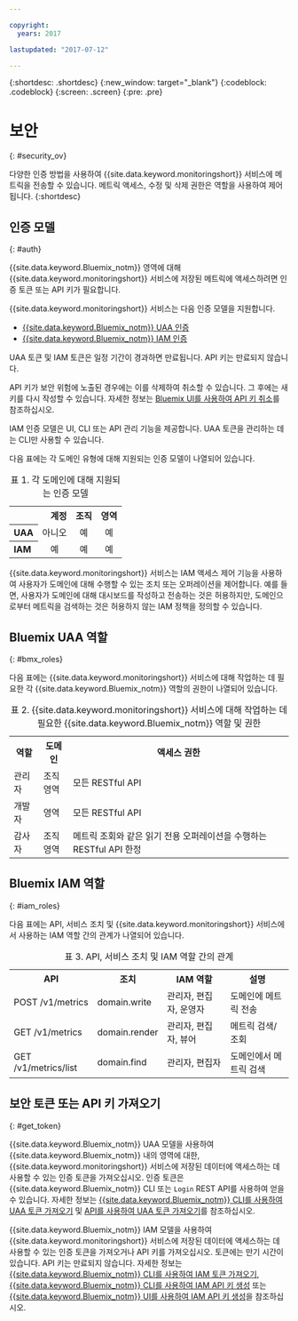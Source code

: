 ```yaml
---

copyright:
  years: 2017

lastupdated: "2017-07-12"

---
```



{:shortdesc: .shortdesc}
{:new_window: target="_blank"}
{:codeblock: .codeblock}
{:screen: .screen}
{:pre: .pre}


# 보안
{: #security_ov}

다양한 인증 방법을 사용하여 {{site.data.keyword.monitoringshort}} 서비스에 메트릭을 전송할 수 있습니다. 메트릭 액세스, 수정 및 삭제 권한은 역할을 사용하여 제어됩니다.
{:shortdesc}

   
## 인증 모델
{: #auth}

{{site.data.keyword.Bluemix_notm}} 영역에 대해 {{site.data.keyword.monitoringshort}} 서비스에 저장된 메트릭에 액세스하려면 인증 토큰 또는 API 키가 필요합니다.  

{{site.data.keyword.monitoringshort}} 서비스는 다음 인증 모델을 지원합니다. 

* [{{site.data.keyword.Bluemix_notm}} UAA 인증](/docs/services/cloud-monitoring/security/auth_uaa.html#auth_uaa)
* [{{site.data.keyword.Bluemix_notm}} IAM 인증](/docs/services/cloud-monitoring/security/auth_iam.html#auth_iam)

UAA 토큰 및 IAM 토큰은 일정 기간이 경과하면 만료됩니다. API 키는 만료되지 않습니다.
 

API 키가 보안 위험에 노출된 경우에는 이를 삭제하여 취소할 수 있습니다. 그 후에는 새 키를 다시 작성할 수 있습니다. 자세한 정보는 [Bluemix UI를 사용하여 API 키 취소](/docs/services/cloud-monitoring/security/auth_iam.html#revoke_ui)를 참조하십시오.  

IAM 인증 모델은 UI, CLI 또는 API 관리 기능을 제공합니다. UAA 토큰을 관리하는 데는 CLI만 사용할 수 있습니다. 

다음 표에는 각 도메인 유형에 대해 지원되는 인증 모델이 나열되어 있습니다. 

<table>
  <caption>표 1. 각 도메인에 대해 지원되는 인증 모델</caption>
  <tr>
    <th></th>
	<th align="right">계정</th>
    <th align="right">조직</th>
    <th align="right">영역</th>	
  </tr>
  <tr>
    <th align="left">UAA</th>
	<td align="center">아니오</td>
	<td align="center">예</td>
	<td align="center">예</td>
  </tr>
  <tr>
    <th align="left">IAM</th>
	<td align="center">예</td>
	<td align="center">예</td>
	<td align="center">예</td>
  </tr>
</table>

{{site.data.keyword.monitoringshort}} 서비스는 IAM 액세스 제어 기능을 사용하여 사용자가 도메인에 대해 수행할 수 있는 조치 또는 오퍼레이션을 제어합니다. 예를 들면, 사용자가 도메인에 대해 대시보드를 작성하고 전송하는 것은 허용하지만, 도메인으로부터 메트릭을 검색하는 것은 허용하지 않는 IAM 정책을 정의할 수 있습니다. 



## Bluemix UAA 역할
{: #bmx_roles}

다음 표에는 {{site.data.keyword.monitoringshort}} 서비스에 대해 작업하는 데 필요한 각 {{site.data.keyword.Bluemix_notm}} 역할의 권한이 나열되어 있습니다. 

<table>
  <caption>표 2. {{site.data.keyword.monitoringshort}} 서비스에 대해 작업하는 데 필요한 {{site.data.keyword.Bluemix_notm}} 역할 및 권한</caption>
  <tr>
    <th>역할</th>
	<th>도메인</th>
	<th>액세스 권한</th>
  </tr>
  <tr>
    <td>관리자</td>
	<td>조직 <br>영역</td>
	<td>모든 RESTful API</td>
  </tr>
  <tr>
    <td>개발자</td>
	<td>영역</td>
	<td>모든 RESTful API</td>
  </tr>
  <tr>
    <td>감사자</td>
	<td>조직 <br>영역</td>
	<td>메트릭 조회와 같은 읽기 전용 오퍼레이션을 수행하는 RESTful API 한정</td>
  </tr>
</table>


## Bluemix IAM 역할
{: #iam_roles}

다음 표에는 API, 서비스 조치 및 {{site.data.keyword.monitoringshort}} 서비스에서 사용하는 IAM 역할 간의 관계가 나열되어 있습니다. 

<table>
  <caption>표 3. API, 서비스 조치 및 IAM 역할 간의 관계</caption>
  <tr>
    <th>API</th>
	<th>조치</th>
	<th>IAM 역할</th>
	<th>설명</th>
  </tr>
  <tr>
    <td>POST /v1/metrics</td>
    <td>domain.write</td>
	<td>관리자, 편집자, 운영자</td>
	<td>도메인에 메트릭 전송</td>
  </tr>
  <tr>
    <td>GET /v1/metrics</td>
    <td>domain.render</td>
	<td>관리자, 편집자, 뷰어</td>
	<td>메트릭 검색/조회</td>
  </tr>
  <tr>
    <td>GET /v1/metrics/list</td>
    <td>domain.find</td>
	<td>관리자, 편집자</td>
	<td>도메인에서 메트릭 검색</td>
  </tr>
</table>

## 보안 토큰 또는 API 키 가져오기
{: #get_token}

{{site.data.keyword.Bluemix_notm}} UAA 모델을 사용하여 {{site.data.keyword.Bluemix_notm}} 내의 영역에 대한, {{site.data.keyword.monitoringshort}} 서비스에 저장된 데이터에 액세스하는 데 사용할 수 있는 인증 토큰을 가져오십시오. 인증 토큰은 {{site.data.keyword.Bluemix_notm}} CLI 또는 `Login` REST API를 사용하여 얻을 수 있습니다.
자세한 정보는 [{{site.data.keyword.Bluemix_notm}} CLI를 사용하여 UAA 토큰 가져오기](/docs/services/cloud-monitoring/security/auth_uaa.html#auth_cli) 및 [API를 사용하여 UAA 토큰 가져오기](/docs/services/cloud-monitoring/security/auth_uaa.html#auth_api)를 참조하십시오. 

{{site.data.keyword.Bluemix_notm}} IAM 모델을 사용하여 {{site.data.keyword.monitoringshort}} 서비스에 저장된 데이터에 액세스하는 데 사용할 수 있는 인증 토큰을 가져오거나 API 키를 가져오십시오. 토큰에는 만기 시간이 있습니다. API 키는 만료되지 않습니다.
자세한 정보는 [{{site.data.keyword.Bluemix_notm}} CLI를 사용하여 IAM 토큰 가져오기](/docs/services/cloud-monitoring/security/auth_iam.html#iam_token_cli), [{{site.data.keyword.Bluemix_notm}} CLI를 사용하여 IAM API 키 생성](/docs/services/cloud-monitoring/security/auth_iam.html#iam_apikey_cli) 또는 [{{site.data.keyword.Bluemix_notm}} UI를 사용하여 IAM API 키 생성](/docs/services/cloud-monitoring/security/auth_iam.html#iam_apikey_ui)을 참조하십시오. 



